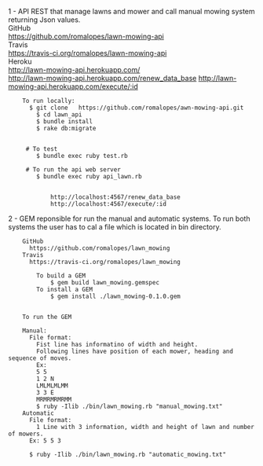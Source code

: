 1 - API REST that manage lawns and mower and call manual mowing system returning Json values.<br>
		GitHub<br>
		  https://github.com/romalopes/lawn-mowing-api<br>
		Travis<br>
		  https://travis-ci.org/romalopes/lawn-mowing-api<br>
		Heroku<br>
		  http://lawn-mowing-api.herokuapp.com/ <br>
		  http://lawn-mowing-api.herokuapp.com/renew_data_base
			http://lawn-mowing-api.herokuapp.com/execute/:id


		To run locally:
		  $ git clone   https://github.com/romalopes/awn-mowing-api.git
			$ cd lawn_api
			$ bundle install
			$ rake db:migrate


		 # To test
		  	$ bundle exec ruby test.rb

		 # To run the api web server
		  	$ bundle exec ruby api_lawn.rb


				http://localhost:4567/renew_data_base
				http://localhost:4567/execute/:id


2 - GEM reponsible for run the manual and automatic systems.  To run both systems the user has to cal a file which is located in bin directory.

		GitHub
		  https://github.com/romalopes/lawn_mowing
		Travis
		  https://travis-ci.org/romalopes/lawn_mowing

		    To build a GEM
		        $ gem build lawn_mowing.gemspec
		    To install a GEM
		        $ gem install ./lawn_mowing-0.1.0.gem

		 
		To run the GEM

		Manual:
		  File format:
		    Fist line has informatino of width and height.
		    Following lines have position of each mower, heading and sequence of moves.
		    Ex:
		    5 5 
		    1 2 N
		    LMLMLMLMM
		    3 3 E
		    MRMRMRMRMM
		    $ ruby -Ilib ./bin/lawn_mowing.rb "manual_mowing.txt"
		Automatic
		  File format:
		    1 Line with 3 information, width and height of lawn and number of mowers.
		  Ex: 5 5 3

		  $ ruby -Ilib ./bin/lawn_mowing.rb "automatic_mowing.txt"


